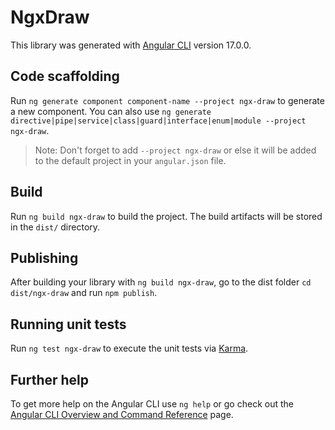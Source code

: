 # NgxDraw

This library was generated with [Angular CLI](https://github.com/angular/angular-cli) version 17.0.0.

## Code scaffolding

Run `ng generate component component-name --project ngx-draw` to generate a new component. You can also use `ng generate directive|pipe|service|class|guard|interface|enum|module --project ngx-draw`.
> Note: Don't forget to add `--project ngx-draw` or else it will be added to the default project in your `angular.json` file. 

## Build

Run `ng build ngx-draw` to build the project. The build artifacts will be stored in the `dist/` directory.

## Publishing

After building your library with `ng build ngx-draw`, go to the dist folder `cd dist/ngx-draw` and run `npm publish`.

## Running unit tests

Run `ng test ngx-draw` to execute the unit tests via [Karma](https://karma-runner.github.io).

## Further help

To get more help on the Angular CLI use `ng help` or go check out the [Angular CLI Overview and Command Reference](https://angular.io/cli) page.
